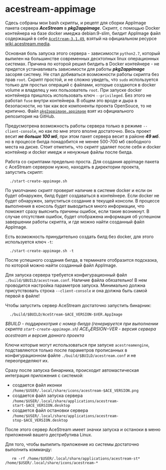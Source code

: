 # acestream-appimage
Сдесь собраны мои bash скрипты, и рецепт для сборки AppImage пакета  сервера ***AceStream*** в ***pkg2appimage***. Скрипт, с помощью Docker контейнера на базе
docker имеджа debian:9-slim, билдит AppImage файл содержащий в себе 
[`AceStream-3.1.49`](https://download.acestream.media/linux/acestream_3.1.49_debian_9.9_x86_64.tar.gz), 
взятый на официальном ресурсе [wiki.acestream.media](https://wiki.acestream.media/Download).

Основная боль запуска этого сервера - зависимости `python2.7`, который выпилен на большинстве современных 
десктопных linux операционных системах. 
Причина по которой решил билдить в Docker контейнере - не придется устанавливать зависимости для работы ***pkg2appimage*** засоряя систему. Не стал добиваться возможности работы скрипта без прав `root`. 
Скрипт простой, и не сложно увидеть, что `sudo` используется только для простых операций с файлами, которые создаются в docker volume и владелец у них 
пользователь `root`.
При запуске docker контейнера пришлось использовать ключ `--privileged`. Без этого не работал `fuse` внутри контейнера. В общем это вроде и дыра в безопасности, 
но так как все компоненты проекта OpenSouce, то не критично.
Файл [`pkg2appimage.appimage`](https://github.com/AppImage/pkg2appimage) взят из официального репозитория на GitHub.

Предусмотрена возможность работы сервера только в режиме `--client-console`, но как по мне этого вполне достаточно.
Весь проект весит ***не больше 100 мб***, при этом пакет сервера весит в районе ***49 мб***. но в процессе билда понадобится не менее 500-700 мб 
свободного места на диске. Стоит отметить, что скрипт удаляет после себя и docker контейнер и docker имедж и ненужные файлы после билда.

Работа со скриптами предельно проста.
Для создания appimage пакета с AceStream сервером нужно, находять в директории проекта, запустить скрипт:
```
  ./start-create-appimage.sh
```
По умолчанию скрипт проверит наличие в системе docker и если он будет обнаружен, билд будет создаваться в контейнере. Если docker не будет обнаружен,
запуститься создание в текущей консоли.
В процессе выполнения в консоль будет выводиться много информации, что поможет сразу выяснить причины ошибок, 
если такие возникнут. В случае отсутствия ошибок, будет отображена информация об успешном завершении работы скрипта, и где можно найти созданный файл AppImage.

Есть возможность принудительно создать билд без docker, для этого используется ключ `-t`:
```
  ./start-create-appimage.sh -t
```
После успешного создания билда, в терминате отобразится подсказка, по которой можно найти созданный файл AppImage. 

Для запуска сервера требуется конфигурационный файл `./build/$BUILD/acestream.conf`. Наличие файла обязательно! В нем проводится настройка параметров запуска. Минимально должна присутствовать строка `--client-console` и она должна быть самой первой в файле!

Чтобы запустить сервер AceStream достаточно запустить бинарник:
```
  ./build/$BUILD/AceStream-$ACE_VERSION-$VER.AppImage
```
*$BUILD - поддирекотрия с номер билда (генерируется при выполнении скрипта `start-create-appimage.sh`)
$ACE_VERSION-$VER - версия сервера acestream и версия данного проекта*
    
Ключи которые могут использоваться при запуске `acestreamengine`, подставляются только после параметров прописанных в конфигурационном файле `./build/$BUILD/acestream.conf` и не переопределяют их.

Сразу после запуска бинарника, происходит автомастическая интеграция приложения с системой:
  - создается файл иконки `/home/$USER/.local/share/icons/acestream-$ACE_VERSION.png`
  - создается файл запуска сервера `/home/$USER/.local/share/applications/acestream-start-$ACE_VERSION.desktop`
  - создается файл остановки сервера `/home/$USER/.local/share/applications/acestream-stop-$ACE_VERSION.desktop`

После этого сервер AceStream имеет значки запуска и останоки в меню приложений вашего дестрибутива Linux.

Для того, чтобы выпилить приложение из системы достаточно выполнить комманду:
```
   rm -rf /home/$USER/.local/share/applications/acestream-st* /home/$USER/.local/share/icons/acestream-*
```

